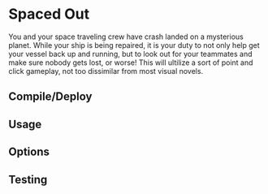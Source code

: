 # Spaced Out

You and your space traveling crew have crash landed on a mysterious planet. While your ship is being repaired, it is your duty to not only help get your vessel back up and running, but to look out for your teammates and make sure nobody gets lost, or worse! This will ultilize a sort of point and click gameplay, not too dissimilar from most visual novels.

## Compile/Deploy

## Usage

## Options

## Testing

